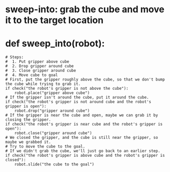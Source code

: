 # sweep-into: grab the cube and move it to the target location
# def sweep_into(robot):
    # Steps:
    #  1. Put gripper above cube
    #  2. Drop gripper around cube
    #  3. Close gripper around cube
    #  4. Move cube to goal
    # First, put the gripper roughly above the cube, so that we don't bump the cube while trying to grab it.
    if check("the robot's gripper is not above the cube"):
        robot.place("gripper above cube")
    # If the gripper isn't around the cube, put it around the cube.
    if check("the robot's gripper is not around cube and the robot's gripper is open"):
        robot.drop("gripper around cube")
    # If the gripper is near the cube and open, maybe we can grab it by closing the gripper.
    if check("the robot's gripper is near cube and the robot's gripper is open"):
        robot.close("gripper around cube")
    # We closed the gripper, and the cube is still near the gripper, so maybe we grabbed it.
    # Try to move the cube to the goal.
    # If we didn't grab the cube, we'll just go back to an earlier step.
    if check("the robot's gripper is above cube and the robot's gripper is closed"):
        robot.slide("the cube to the goal")